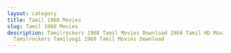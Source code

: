 ```yaml
---
layout: category
title: Tamil 1968 Movies
slug: Tamil 1968 Movies
description: Tamilrockers 1968 Tamil Movies Download 1968 Tamil HD Movies in
  Tamilrockers Tamilyogi 1968 Tamil Movies Download
---
```

